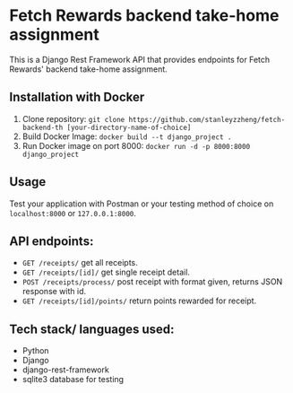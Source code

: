 # Fetch Rewards backend take-home assignment
This is a Django Rest Framework API that provides endpoints for Fetch Rewards' backend take-home assignment.
## Installation with Docker
1. Clone repository: `git clone https://github.com/stanleyzzheng/fetch-backend-th [your-directory-name-of-choice]`
2. Build Docker Image: `docker build --t django_project .`
3. Run Docker image on port 8000: `docker run -d -p 8000:8000 django_project`

## Usage
Test your application with Postman or your testing method of choice on `localhost:8000` or `127.0.0.1:8000`.

## API endpoints:
- `GET /receipts/` get all receipts. 
- `GET /receipts/[id]/` get single receipt detail.
- `POST /receipts/process/` post receipt with format given, returns JSON response with id.
- `GET /receipts/[id]/points/` return points rewarded for receipt.



## Tech stack/ languages used:
- Python
- Django
- django-rest-framework
- sqlite3 database for testing

